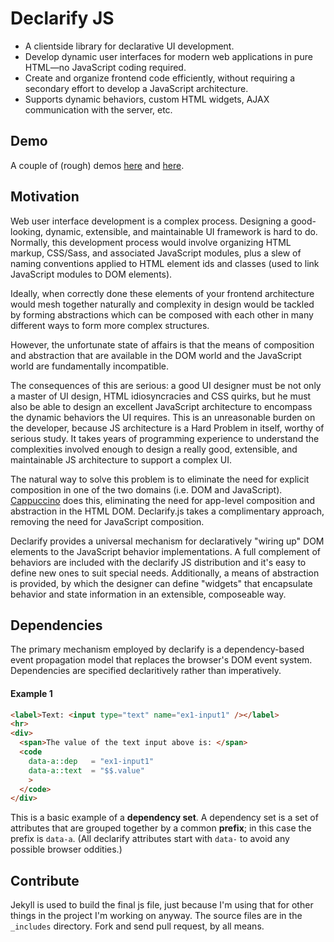 # Declarify JS

* A clientside library for declarative UI development.
* Develop dynamic user interfaces for modern web applications in pure
HTML&mdash;no JavaScript coding required.
* Create and organize frontend code efficiently, without requiring a
secondary effort to develop a JavaScript architecture.
* Supports dynamic behaviors, custom HTML widgets, AJAX communication
with the server, etc.

## Demo

A couple of (rough) demos [here](http://micha.github.com/declarify.js/test.html)
and [here](http://micha.github.com/declarify.js/index.html).

## Motivation

Web user interface development is a complex process. Designing a good-looking,
dynamic, extensible, and maintainable UI framework is hard to do. Normally,
this development process would involve organizing HTML markup, CSS/Sass,
and associated JavaScript modules, plus a slew of naming conventions
applied to HTML element ids and classes (used to link JavaScript modules
to DOM elements).

Ideally, when correctly done these elements of your frontend architecture
would mesh together naturally and complexity in design would be tackled by
forming abstractions which can be composed with each other in many different
ways to form more complex structures.

However, the unfortunate state of affairs is that the means of composition
and abstraction that are available in the DOM world and the JavaScript
world are fundamentally incompatible.

The consequences of this are serious: a good UI designer must be not only a
master of UI design, HTML idiosyncracies and CSS quirks, but he must also be
able to design an excellent JavaScript architecture to encompass the dynamic
behaviors the UI requires. This is an unreasonable burden on the developer,
because JS architecture is a Hard Problem in itself, worthy of serious study.
It takes years of programming experience to understand the complexities
involved enough to design a really good, extensible, and maintainable JS
architecture to support a complex UI.

The natural way to solve this problem is to eliminate the need for
explicit composition in one of the two domains (i.e. DOM and JavaScript).
[Cappuccino](http://cappuccino.org) does this, eliminating the need for
app-level composition and abstraction in the HTML DOM. Declarify.js takes
a complimentary approach, removing the need for JavaScript composition.

Declarify provides a universal mechanism for declaratively "wiring up" DOM
elements to the JavaScript behavior implementations. A full complement of
behaviors are included with the declarify JS distribution and it's easy to
define new ones to suit special needs. Additionally, a means of abstraction
is provided, by which the designer can define "widgets" that encapsulate
behavior and state information in an extensible, composeable way.

## Dependencies

The primary mechanism employed by declarify is a dependency-based event
propagation model that replaces the browser's DOM event system. Dependencies
are specified declaritively rather than imperatively.

#### Example 1

```html
<label>Text: <input type="text" name="ex1-input1" /></label>
<hr>
<div>
  <span>The value of the text input above is: </span>
  <code
    data-a::dep   = "ex1-input1"
    data-a::text  = "$$.value"
    >
  </code>
</div>
```

This is a basic example of a **dependency set**. A dependency set is a set of
attributes that are grouped together by a common **prefix**; in this case the
prefix is `data-a`. (All declarify attributes start with `data-` to avoid any
possible browser oddities.)

## Contribute

Jekyll is used to build the final js file, just because I'm using that for
other things in the project I'm working on anyway. The source files are in
the `_includes` directory. Fork and send pull request, by all means.
